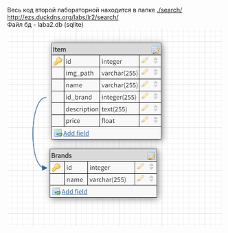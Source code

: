 
Весь код второй лабораторной находится в папке <a href="https://github.com/e2sembler/labs/tree/main/lr2/search">./search/</a> <br>
http://ezs.duckdns.org/labs/lr2/search/  <br>
Файл бд - laba2.db (sqlite)  
<img src=https://github.com/e2sembler/labs/blob/main/lr2/database_image.png/>
